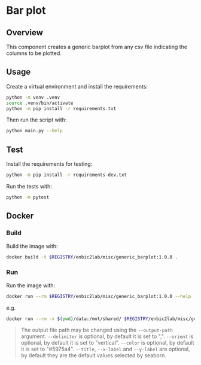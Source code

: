 # Bar plot

## Overview
This component creates a generic barplot from any csv file indicating the columns to be plotted.

## Usage
Create a virtual environment and install the requirements:

```sh
python -m venv .venv
source .venv/bin/activate
python -m pip install -r requirements.txt
```

Then run the script with:
```sh
python main.py --help
```

## Test
Install the requirements for testing:
```sh
python -m pip install -r requirements-dev.txt
```
Run the tests with:

```sh
python -m pytest
```
## Docker

### Build
Build the image with:

```sh
docker build -t $REGISTRY/enbic2lab/misc/generic_barplot:1.0.0 .
```

### Run
Run the image with:

```sh
docker run --rm $REGISTRY/enbic2lab/misc/generic_barplot:1.0.0 --help
```

e.g.
```sh
docker run --rm -v $(pwd)/data:/mnt/shared/ $REGISTRY/enbic2lab/misc/generic_barplot:1.0.0 --filepath /mnt/shared/input.csv --delimiter ";" --x-column "column A" --y-column "column B" --title "My title" --x-label "My x label" --y-label "My y label" --orient "vertical" --color "red"
```
> The output file path may be changed using the `--output-path` argument.
> `--delimiter` is optional, by default it is set to ",".
> `--orient` is optional, by default it is set to "vertical".
> `--color` is optional, by default it is set to "#5975a4".
> `--title`, `--x-label` and `--y-label` are optional, by default they are the default values selected by seaborn.
